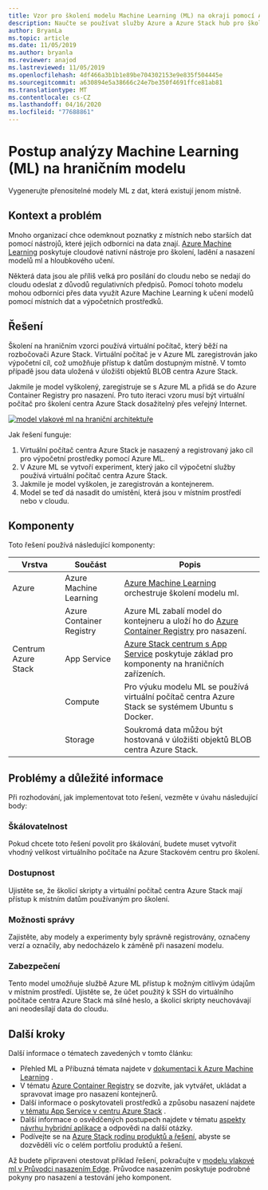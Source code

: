 ```yaml
---
title: Vzor pro školení modelu Machine Learning (ML) na okraji pomocí Azure a centra Azure Stack.
description: Naučte se používat služby Azure a Azure Stack hub pro školení modelů ML na hraničních zařízeních.
author: BryanLa
ms.topic: article
ms.date: 11/05/2019
ms.author: bryanla
ms.reviewer: anajod
ms.lastreviewed: 11/05/2019
ms.openlocfilehash: 4df466a3b1b1e89be704302153e9e835f504445e
ms.sourcegitcommit: a630894e5a38666c24e7be350f4691ffce81ab81
ms.translationtype: MT
ms.contentlocale: cs-CZ
ms.lasthandoff: 04/16/2020
ms.locfileid: "77688861"
---
```

# <a name="train-machine-learning-ml-model-at-the-edge-pattern"></a>Postup analýzy Machine Learning (ML) na hraničním modelu

Vygenerujte přenositelné modely ML z dat, která existují jenom místně.

## <a name="context-and-problem"></a>Kontext a problém

Mnoho organizací chce odemknout poznatky z místních nebo starších dat pomocí nástrojů, které jejich odborníci na data znají. [Azure Machine Learning](/azure/machine-learning/) poskytuje cloudové nativní nástroje pro školení, ladění a nasazení modelů ml a hloubkového učení.  

Některá data jsou ale příliš velká pro posílání do cloudu nebo se nedají do cloudu odeslat z důvodů regulativních předpisů. Pomocí tohoto modelu mohou odborníci přes data využít Azure Machine Learning k učení modelů pomocí místních dat a výpočetních prostředků. 

## <a name="solution"></a>Řešení

Školení na hraničním vzorci používá virtuální počítač, který běží na rozbočovači Azure Stack. Virtuální počítač je v Azure ML zaregistrován jako výpočetní cíl, což umožňuje přístup k datům dostupným místně. V tomto případě jsou data uložená v úložišti objektů BLOB centra Azure Stack. 

Jakmile je model vyškolený, zaregistruje se s Azure ML a přidá se do Azure Container Registry pro nasazení. Pro tuto iteraci vzoru musí být virtuální počítač pro školení centra Azure Stack dosažitelný přes veřejný Internet. 

[![model vlakové ml na hraniční architektuře](media/pattern-train-ml-model-at-edge/solution-architecture.png)](media/pattern-train-ml-model-at-edge/solution-architecture.png)

Jak řešení funguje: 

1. Virtuální počítač centra Azure Stack je nasazený a registrovaný jako cíl pro výpočetní prostředky pomocí Azure ML.
2. V Azure ML se vytvoří experiment, který jako cíl výpočetní služby používá virtuální počítač centra Azure Stack.
3. Jakmile je model vyškolen, je zaregistrován a kontejnerem.
4. Model se teď dá nasadit do umístění, která jsou v místním prostředí nebo v cloudu.

## <a name="components"></a>Komponenty

Toto řešení používá následující komponenty:

| Vrstva | Součást | Popis |
|----------|-----------|-------------|
| Azure | Azure Machine Learning | [Azure Machine Learning](/azure/machine-learning/) orchestruje školení modelu ml. |
| | Azure Container Registry | Azure ML zabalí model do kontejneru a uloží ho do [Azure Container Registry](/azure/container-registry/) pro nasazení.|
| Centrum Azure Stack | App Service | [Azure Stack centrum s App Service](/azure-stack/operator/azure-stack-app-service-overview) poskytuje základ pro komponenty na hraničních zařízeních. |
| | Compute | Pro výuku modelu ML se používá virtuální počítač centra Azure Stack se systémem Ubuntu s Docker. |
| | Storage | Soukromá data můžou být hostovaná v úložišti objektů BLOB centra Azure Stack. |

## <a name="issues-and-considerations"></a>Problémy a důležité informace

Při rozhodování, jak implementovat toto řešení, vezměte v úvahu následující body:

### <a name="scalability"></a>Škálovatelnost 

Pokud chcete toto řešení povolit pro škálování, budete muset vytvořit vhodný velikost virtuálního počítače na Azure Stackovém centru pro školení.

### <a name="availability"></a>Dostupnost

Ujistěte se, že školicí skripty a virtuální počítač centra Azure Stack mají přístup k místním datům používaným pro školení.

### <a name="manageability"></a>Možnosti správy

Zajistěte, aby modely a experimenty byly správně registrovány, označeny verzí a označily, aby nedocházelo k záměně při nasazení modelu. 

### <a name="security"></a>Zabezpečení

Tento model umožňuje službě Azure ML přístup k možným citlivým údajům v místním prostředí. Ujistěte se, že účet použitý k SSH do virtuálního počítače centra Azure Stack má silné heslo, a školicí skripty neuchovávají ani neodesílají data do cloudu. 

## <a name="next-steps"></a>Další kroky

Další informace o tématech zavedených v tomto článku:
- Přehled ML a Příbuzná témata najdete v [dokumentaci k Azure Machine Learning](/azure/machine-learning) .
- V tématu [Azure Container Registry](/azure/container-registry/) se dozvíte, jak vytvářet, ukládat a spravovat image pro nasazení kontejnerů.
- Další informace o poskytovateli prostředků a způsobu nasazení najdete [v tématu App Service v centru Azure Stack](/azure-stack/operator/azure-stack-app-service-overview) .
- Další informace o osvědčených postupech najdete v tématu [aspekty návrhu hybridní aplikace](overview-app-design-considerations.md) a odpovědi na další otázky.
- Podívejte se na [Azure Stack rodinu produktů a řešení](/azure-stack), abyste se dozvěděli víc o celém portfoliu produktů a řešení.

Až budete připraveni otestovat příklad řešení, pokračujte v [modelu vlakové ml v Průvodci nasazením Edge](https://aka.ms/edgetrainingdeploy). Průvodce nasazením poskytuje podrobné pokyny pro nasazení a testování jeho komponent.